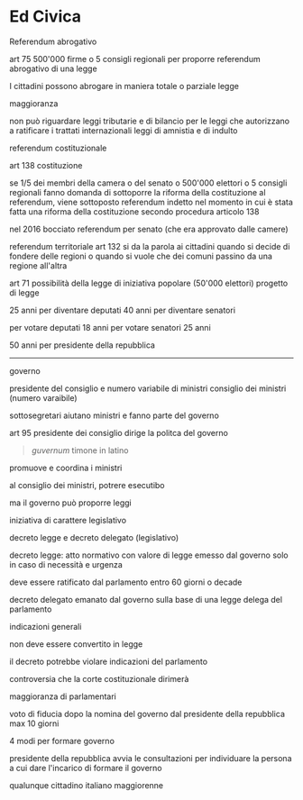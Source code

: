 # Ed Civica

Referendum abrogativo

art 75
500'000 firme o 5 consigli regionali per proporre referendum abrogativo di una legge

I cittadini possono abrogare in maniera totale o parziale legge

maggioranza

non può riguardare leggi tributarie e di bilancio
per le leggi che autorizzano a ratificare i trattati internazionali
leggi di amnistia e di indulto


referendum costituzionale

art 138 costituzione


se 1/5 dei membri della camera  o del senato o 500'000 elettori o 5 consigli regionali fanno domanda di sottoporre la riforma della costituzione al referendum, viene sottoposto 
referendum indetto nel momento in cui è stata fatta una riforma della costituzione secondo procedura articolo 138

nel 2016 bocciato referendum per senato (che era approvato dalle camere)


referendum territoriale art 132
si da la parola ai cittadini quando si decide di fondere delle regioni o quando si vuole che dei comuni passino da una regione all'altra


art 71 possibilità della legge di iniziativa popolare (50'000 elettori)
progetto di legge


25 anni per diventare deputati
40 anni per diventare senatori

per votare deputati 18 anni
per votare senatori 25 anni

50 anni per presidente della repubblica



---
governo

presidente del consiglio e numero variabile di ministri
consiglio dei ministri (numero varaibile)

sottosegretari aiutano ministri e fanno parte del governo

art 95
presidente dei consiglio dirige la politca del governo

> _guvernum_ timone in latino

promuove e coordina i ministri


al consiglio dei ministri, potrere esecutibo

ma il governo può proporre leggi

iniziativa di carattere legislativo

decreto legge e decreto delegato  (legislativo)

decreto legge:
atto normativo con valore di legge emesso dal governo solo in caso di necessità e urgenza

deve essere ratificato dal parlamento entro 60 giorni o decade

decreto delegato emanato dal governo sulla base di una legge delega del parlamento

indicazioni generali

non deve essere convertito in legge

il decreto potrebbe violare indicazioni del parlamento

controversia che la corte costituzionale dirimerà

maggioranza di parlamentari

voto di fiducia dopo la nomina del governo dal presidente della repubblica
max 10 giorni

4 modi per formare governo

presidente della repubblica avvia le consultazioni per individuare la persona a cui dare l'incarico di formare il governo

qualunque cittadino italiano maggiorenne
<!--stackedit_data:
eyJoaXN0b3J5IjpbLTE4MzA3MDgzMSwtMTk2ODQ1NTIzMF19
-->